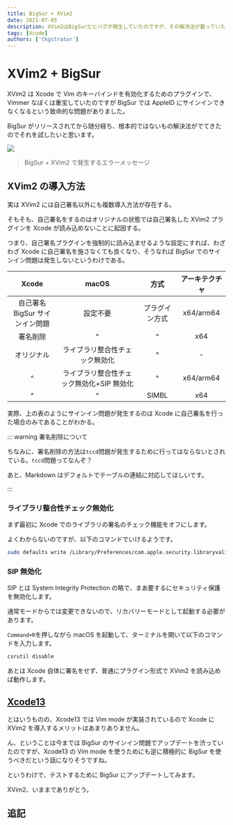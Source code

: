 ```yaml
---
title: BigSur + XVim2
date: 2021-07-05
description: XVim2はBigSurだとバグが発生していたのですが、その解決法が載っていたのでご紹介します
tags: [Xcode]
authors: ['tkgstrator']
---
```


# XVim2 + BigSur

XVim2 は Xcode で Vim のキーバインドを有効化するためのプラグインで、Vimmer なぼくは重宝していたのですが BigSur では AppleID にサインインできなくなるという致命的な問題がありました。

BigSur がリリースされてから随分経ち、根本的ではないもの解決法がでてきたのでそれを試したいと思います。

![](https://pbs.twimg.com/media/EtiKWICVgAI2x7R?format=png)

> BigSur + XVim2 で発生するエラーメッセージ

## XVim2 の導入方法

実は XVim2 には自己署名以外にも複数導入方法が存在する。

そもそも、自己署名をするのはオリジナルの状態では自己署名した XVim2 プラグインを Xcode が読み込めないことに起因する。

つまり、自己署名プラグインを強制的に読み込ませるような設定にすれば、わざわざ Xcode に自己署名を施さなくても良くなり、そうなれば BigSur でのサインイン問題は発生しないというわけである。

|               Xcode               |                   macOS                   |      方式      | アーキテクチャ |
| :-------------------------------: | :---------------------------------------: | :------------: | :------------: |
| 自己署名<br>BigSur サインイン問題 |                 設定不要                  | プラグイン方式 |   x64/arm64    |
|             署名削除              |                     ^                     |       ^        |      x64       |
|            オリジナル             |      ライブラリ整合性チェック無効化       |       ^        |       -        |
|                 ^                 | ライブラリ整合性チェック無効化+SIP 無効化 |       ^        |   x64/arm64    |
|                 ^                 |                     ^                     |     SIMBL      |      x64       |

実際、上の表のようにサインイン問題が発生するのは Xcode に自己署名を行った場合のみであることがわかる。

::: warning 署名削除について

ちなみに、署名削除の方法は`tccd`問題が発生するために行ってはならないとされている。`tccd`問題ってなんぞ？

あと、Markdown はデフォルトでテーブルの連結に対応してほしいです。

:::

### ライブラリ整合性チェック無効化

まず最初に Xcode でのライブラリの署名のチェック機能をオフにします。

よくわからないのですが、以下のコマンドでいけるようです。

```zsh
sudo defaults write /Library/Preferences/com.apple.security.libraryvalidation.plist DisableLibraryValidation -bool true
```

### SIP 無効化

SIP とは System Integrity Protection の略で、まあ要するにセキュリティ保護を無効化します。

通常モードからでは変更できないので、リカバリーモードとして起動する必要があります。

`Command+R`を押しながら macOS を起動して、ターミナルを開いて以下のコマンドを入力します。

```zsh
csrutil disable
```

あとは Xcode 自体に署名をせず、普通にプラグイン形式で XVim2 を読み込めば動作します。

## [Xcode13](https://developer.apple.com/xcode/)

とはいうものの、Xcode13 では Vim mode が実装されているので Xcode に XVim2 を導入するメリットはあまりありません。

ん、ということは今までは BigSur のサインイン問題でアップデートを渋っていたのですが、Xcode13 の Vim mode を使うためにも逆に積極的に BigSur を使うべきだという話になりそうですね。

というわけで、テストするために BigSur にアップデートしてみます。

XVim2、いままでありがとう。

## 追記


